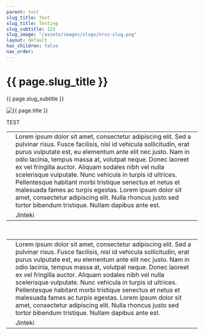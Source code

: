 ```yaml
---
parent: test
slug_title: Test
slug_title: Testing
slug_subtitle: 123
slug_image: "/assets/images/slugs/nrcx-slug.png"
layout: default
has_children: false
nav_order:
---
```

<div class="slug unified-background">
    <div class="slug-left">
        <h1 class="page-slug_title">{{ page.slug_title }}</h1>
        <p class="page-slug_subtitle">{{ page.slug_subtitle }}</p>
    </div>
    <div class="slug-right">
        <img src="{{ page.slug_image | relative_url }}" alt="{{ page.title }}" />
    </div>
</div>

<span class="text-grey-dk-000 fs-9 fw-700">TEST</span>

<div class="table-wrapper">
  <table class="sml-table">
    <tr>
      <td><span class="nric-blue haas"></span></td>
      <td>Lorem ipsum dolor sit amet, consectetur adipiscing elit. Sed a pulvinar risus. Fusce facilisis, nisl id vehicula sollicitudin, erat purus vulputate est, eu elementum ante elit nec justo. Nam in odio lacinia, tempus massa at, volutpat neque. Donec laoreet ex vel fringilla auctor. Aliquam sodales nibh vel nulla scelerisque vulputate. Nunc vehicula in turpis id ultrices. Pellentesque habitant morbi tristique senectus et netus et malesuada fames ac turpis egestas. Lorem ipsum dolor sit amet, consectetur adipiscing elit. Nulla rhoncus justo sed tortor bibendum tristique. Nullam dapibus ante est. </td>
    </tr>
    <tr>
      <td><span class="nric-blue jinteki"></span></td>
      <td>Jinteki</td>
    </tr>
  </table>
</div>

<br>

<table class="sml-table">
    <tr>
      <td><span class="nric-blue haas"></span></td>
      <td>Lorem ipsum dolor sit amet, consectetur adipiscing elit. Sed a pulvinar risus. Fusce facilisis, nisl id vehicula sollicitudin, erat purus vulputate est, eu elementum ante elit nec justo. Nam in odio lacinia, tempus massa at, volutpat neque. Donec laoreet ex vel fringilla auctor. Aliquam sodales nibh vel nulla scelerisque vulputate. Nunc vehicula in turpis id ultrices. Pellentesque habitant morbi tristique senectus et netus et malesuada fames ac turpis egestas. Lorem ipsum dolor sit amet, consectetur adipiscing elit. Nulla rhoncus justo sed tortor bibendum tristique. Nullam dapibus ante est. </td>
    </tr>
    <tr>
      <td><span class="nric-blue jinteki"></span></td>
      <td>Jinteki</td>
    </tr>
</table>
